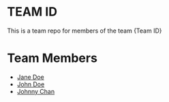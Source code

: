 # TEAM ID
This is a team repo for members of the team {Team ID}

# Team Members
* [Jane Doe](members/janeDoe.md)
* [John Doe](members/johnDoe.md)
* [Johnny Chan](members/johnnyChan.md)
